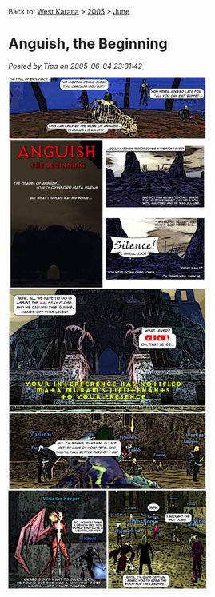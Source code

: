 Back to: [West Karana](/posts/westkarana.md) > [2005](/posts/2005/westkarana.md) > [June](./westkarana.md)
# Anguish, the Beginning

*Posted by Tipa on 2005-06-04 23:31:42*

![](../../../uploads/2009/01/2005-06-04-anguish-the-beginning.jpg)

